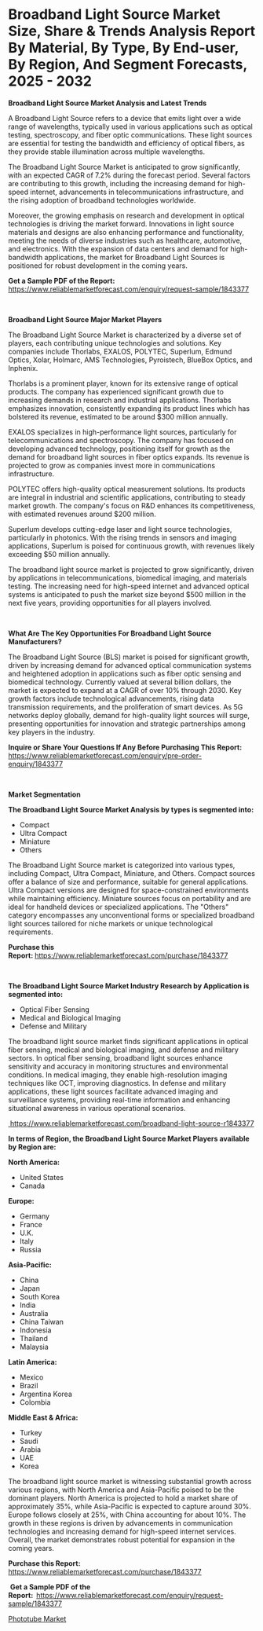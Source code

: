 <p><h1>Broadband Light Source Market Size, Share & Trends Analysis Report By Material, By Type, By End-user, By Region, And Segment Forecasts, 2025 - 2032</h1></p><p><strong>Broadband Light Source Market Analysis and Latest Trends</strong></p>
<p><p>A Broadband Light Source refers to a device that emits light over a wide range of wavelengths, typically used in various applications such as optical testing, spectroscopy, and fiber optic communications. These light sources are essential for testing the bandwidth and efficiency of optical fibers, as they provide stable illumination across multiple wavelengths.</p><p>The Broadband Light Source Market is anticipated to grow significantly, with an expected CAGR of 7.2% during the forecast period. Several factors are contributing to this growth, including the increasing demand for high-speed internet, advancements in telecommunications infrastructure, and the rising adoption of broadband technologies worldwide. </p><p>Moreover, the growing emphasis on research and development in optical technologies is driving the market forward. Innovations in light source materials and designs are also enhancing performance and functionality, meeting the needs of diverse industries such as healthcare, automotive, and electronics. With the expansion of data centers and demand for high-bandwidth applications, the market for Broadband Light Sources is positioned for robust development in the coming years.</p></p>
<p><strong>Get a Sample PDF of the Report:&nbsp;</strong> <a href="https://www.reliablemarketforecast.com/enquiry/request-sample/1843377?utm_campaign=1929&utm_medium=2&utm_source=Github&utm_content=ia&utm_term=11022025&utm_id=broadband-light-source">https://www.reliablemarketforecast.com/enquiry/request-sample/1843377</a></p>
<p>&nbsp;</p>
<p><strong>Broadband Light Source Major Market Players</strong></p>
<p><p>The Broadband Light Source Market is characterized by a diverse set of players, each contributing unique technologies and solutions. Key companies include Thorlabs, EXALOS, POLYTEC, Superlum, Edmund Optics, Xolar, Holmarc, AMS Technologies, Pyroistech, BlueBox Optics, and Inphenix. </p><p>Thorlabs is a prominent player, known for its extensive range of optical products. The company has experienced significant growth due to increasing demands in research and industrial applications. Thorlabs emphasizes innovation, consistently expanding its product lines which has bolstered its revenue, estimated to be around $300 million annually.</p><p>EXALOS specializes in high-performance light sources, particularly for telecommunications and spectroscopy. The company has focused on developing advanced technology, positioning itself for growth as the demand for broadband light sources in fiber optics expands. Its revenue is projected to grow as companies invest more in communications infrastructure.</p><p>POLYTEC offers high-quality optical measurement solutions. Its products are integral in industrial and scientific applications, contributing to steady market growth. The company's focus on R&D enhances its competitiveness, with estimated revenues around $200 million.</p><p>Superlum develops cutting-edge laser and light source technologies, particularly in photonics. With the rising trends in sensors and imaging applications, Superlum is poised for continuous growth, with revenues likely exceeding $50 million annually.</p><p>The broadband light source market is projected to grow significantly, driven by applications in telecommunications, biomedical imaging, and materials testing. The increasing need for high-speed internet and advanced optical systems is anticipated to push the market size beyond $500 million in the next five years, providing opportunities for all players involved.</p></p>
<p>&nbsp;</p>
<p><strong>What Are The Key Opportunities For Broadband Light Source Manufacturers?</strong></p>
<p><p>The Broadband Light Source (BLS) market is poised for significant growth, driven by increasing demand for advanced optical communication systems and heightened adoption in applications such as fiber optic sensing and biomedical technology. Currently valued at several billion dollars, the market is expected to expand at a CAGR of over 10% through 2030. Key growth factors include technological advancements, rising data transmission requirements, and the proliferation of smart devices. As 5G networks deploy globally, demand for high-quality light sources will surge, presenting opportunities for innovation and strategic partnerships among key players in the industry.</p></p>
<p><strong>Inquire or Share Your Questions If Any Before Purchasing This Report:</strong> <a href="https://www.reliablemarketforecast.com/enquiry/pre-order-enquiry/1843377?utm_campaign=1929&utm_medium=2&utm_source=Github&utm_content=ia&utm_term=11022025&utm_id=broadband-light-source">https://www.reliablemarketforecast.com/enquiry/pre-order-enquiry/1843377</a></p>
<p>&nbsp;</p>
<p><strong>Market Segmentation</strong></p>
<p><strong>The Broadband Light Source Market Analysis by types is segmented into:</strong></p>
<p><ul><li>Compact</li><li>Ultra Compact</li><li>Miniature</li><li>Others</li></ul></p>
<p><p>The Broadband Light Source market is categorized into various types, including Compact, Ultra Compact, Miniature, and Others. Compact sources offer a balance of size and performance, suitable for general applications. Ultra Compact versions are designed for space-constrained environments while maintaining efficiency. Miniature sources focus on portability and are ideal for handheld devices or specialized applications. The "Others" category encompasses any unconventional forms or specialized broadband light sources tailored for niche markets or unique technological requirements.</p></p>
<p><strong>Purchase this Report:&nbsp;</strong><a href="https://www.reliablemarketforecast.com/purchase/1843377?utm_campaign=1929&utm_medium=2&utm_source=Github&utm_content=ia&utm_term=11022025&utm_id=broadband-light-source">https://www.reliablemarketforecast.com/purchase/1843377</a></p>
<p>&nbsp;</p>
<p><strong>The Broadband Light Source Market Industry Research by Application is segmented into:</strong></p>
<p><ul><li>Optical Fiber Sensing</li><li>Medical and Biological Imaging</li><li>Defense and Military</li></ul></p>
<p><p>The broadband light source market finds significant applications in optical fiber sensing, medical and biological imaging, and defense and military sectors. In optical fiber sensing, broadband light sources enhance sensitivity and accuracy in monitoring structures and environmental conditions. In medical imaging, they enable high-resolution imaging techniques like OCT, improving diagnostics. In defense and military applications, these light sources facilitate advanced imaging and surveillance systems, providing real-time information and enhancing situational awareness in various operational scenarios.</p></p>
<p><a href="https://www.reliablemarketforecast.com/broadband-light-source-r1843377?utm_campaign=1929&utm_medium=2&utm_source=Github&utm_content=ia&utm_term=11022025&utm_id=broadband-light-source">&nbsp;https://www.reliablemarketforecast.com/broadband-light-source-r1843377</a></p>
<p><strong>In terms of Region, the Broadband Light Source Market Players available by Region are:</strong></p>
<p>
    <p> <strong> North America: </strong>
        <ul>
            <li>United States</li>
            <li>Canada</li>
        </ul>
        </p> 
    <p> <strong> Europe: </strong>
        <ul>
            <li>Germany</li>
            <li>France</li>
            <li>U.K.</li>
            <li>Italy</li>
            <li>Russia</li>
        </ul>
        </p> 
    <p> <strong> Asia-Pacific: </strong>
        <ul>
            <li>China</li>
            <li>Japan</li>
            <li>South Korea</li>
            <li>India</li>
            <li>Australia</li>
            <li>China Taiwan</li>
            <li>Indonesia</li>
            <li>Thailand</li>
            <li>Malaysia</li>
        </ul>
        </p> 
    <p> <strong> Latin America: </strong>
        <ul>
            <li>Mexico</li>
            <li>Brazil</li>
            <li>Argentina Korea</li>
            <li>Colombia</li>
        </ul>
        </p> 
    <p> <strong> Middle East & Africa: </strong>
        <ul>
            <li>Turkey</li>
            <li>Saudi</li>
            <li>Arabia</li>
            <li>UAE</li>
            <li>Korea</li>
        </ul>
    </p>
    </p>
<p><p>The broadband light source market is witnessing substantial growth across various regions, with North America and Asia-Pacific poised to be the dominant players. North America is projected to hold a market share of approximately 35%, while Asia-Pacific is expected to capture around 30%. Europe follows closely at 25%, with China accounting for about 10%. The growth in these regions is driven by advancements in communication technologies and increasing demand for high-speed internet services. Overall, the market demonstrates robust potential for expansion in the coming years.</p></p>
<p><strong>Purchase this Report: </strong><a href="https://www.reliablemarketforecast.com/purchase/1843377?utm_campaign=1929&utm_medium=2&utm_source=Github&utm_content=ia&utm_term=11022025&utm_id=broadband-light-source">https://www.reliablemarketforecast.com/purchase/1843377</a></p>
<p>&nbsp;<strong>Get a Sample PDF of the Report:&nbsp;&nbsp;</strong><a href="https://www.reliablemarketforecast.com/enquiry/request-sample/1843377?utm_campaign=1929&utm_medium=2&utm_source=Github&utm_content=ia&utm_term=11022025&utm_id=broadband-light-source">https://www.reliablemarketforecast.com/enquiry/request-sample/1843377</a></p>
<p><strong></strong></p>
<p><p><a href="https://github.com/dringals/Market-Research-Report-List-6/blob/main/phototube-market.md?utm_campaign=1929&utm_medium=2&utm_source=Github&utm_content=ia&utm_term=11022025&utm_id=broadband-light-source">Phototube Market</a></p></p>